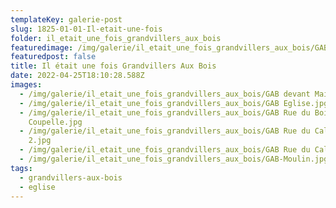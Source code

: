 ```yaml
---
templateKey: galerie-post
slug: 1825-01-01-Il-etait-une-fois
folder: il_etait_une_fois_grandvillers_aux_bois
featuredimage: /img/galerie/il_etait_une_fois_grandvillers_aux_bois/GAB devant Mairie.jpg
featuredpost: false
title: Il était une fois Grandvillers Aux Bois
date: 2022-04-25T18:10:28.588Z
images:
  - /img/galerie/il_etait_une_fois_grandvillers_aux_bois/GAB devant Mairie.jpg
  - /img/galerie/il_etait_une_fois_grandvillers_aux_bois/GAB Eglise.jpg
  - /img/galerie/il_etait_une_fois_grandvillers_aux_bois/GAB Rue du Bois de
    Coupelle.jpg
  - /img/galerie/il_etait_une_fois_grandvillers_aux_bois/GAB Rue du Calvaire
    2.jpg
  - /img/galerie/il_etait_une_fois_grandvillers_aux_bois/GAB Rue du Calvaire.jpg
  - /img/galerie/il_etait_une_fois_grandvillers_aux_bois/GAB-Moulin.jpg
tags:
  - grandvillers-aux-bois
  - eglise
---
```

